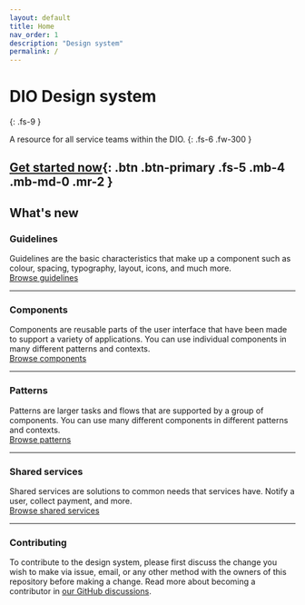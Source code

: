 ```yaml
---
layout: default
title: Home
nav_order: 1
description: "Design system"
permalink: /
---
```


# DIO Design system
{: .fs-9 }

A resource for all service teams within the DIO. 
{: .fs-6 .fw-300 }

[Get started now](#getting-started){: .btn .btn-primary .fs-5 .mb-4 .mb-md-0 .mr-2 } 
---

## What's new

### Guidelines

Guidelines are the basic characteristics that make up a component such as colour, spacing, typography, layout, icons, and much more.
<br>
[Browse guidelines](https://www.example.com)

---

### Components

Components are reusable parts of the user interface that have been made to support a variety of applications. You can use individual components in many different patterns and contexts.
<br>
[Browse components](https://www.example.com)

---

### Patterns
Patterns are larger tasks and flows that are supported by a group of components. You can use many different components in different patterns and contexts.
<br>
[Browse patterns](https://www.example.com)

---

### Shared services
Shared services are solutions to common needs that services have. Notify a user, collect payment, and more.
<br>
[Browse shared services](https://www.example.com)



---

### Contributing

To contribute to the design system, please first discuss the change you wish to make via issue,
email, or any other method with the owners of this repository before making a change. Read more about becoming a contributor in [our GitHub discussions](https://github.com/GovAlta/ui-components/discussions).

